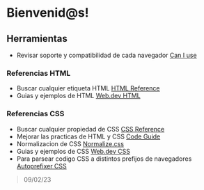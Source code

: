 # Bienvenid@s!










## Herramientas
- Revisar soporte y compatibilidad de cada navegador [Can I use](https://caniuse.com/es6)

### Referencias HTML
- Buscar cualquier etiqueta HTML  [HTML Reference](https://htmlreference.io/)
- Guias y ejemplos de HTML [Web.dev HTML](https://web.dev/learn/html/)

### Referencias CSS
- Buscar cualquier propiedad de CSS  [CSS Reference](https://cssreference.io/)
- Mejorar las practicas de HTML y CSS  [Code Guide](https://codeguide.co/#css-syntax)
- Normalizacion de CSS [Normalize.css](https://necolas.github.io/normalize.css/)
- Guias y ejemplos de CSS [Web.dev CSS](https://web.dev/learn/css/)
- Para parsear codigo CSS a distintos prefijos de navegadores [Autoprefixer CSS](https://autoprefixer.github.io/)


> 09/02/23
